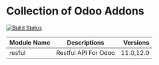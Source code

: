 # Collection of Odoo Addons
[![Build Status](https://travis-ci.com/ajepe/odoo-addons.svg?branch=master)](https://travis-ci.com/ajepe/odoo-addons)

| Module Name        | Descriptions       | Versions  |
| ------------- |:-------------:| -----:|
| resful    | Restful API For Odoo  | 11.0,12.0 |
